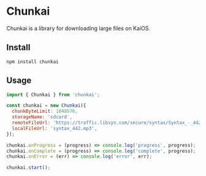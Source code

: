 # Chunkai

Chunkai is a library for downloading large files on KaiOS.

## Install

```
npm install chunkai
```

## Usage

```js
import { Chunkai } from 'chunkai';

const chunkai = new Chunkai({
  chunkByteLimit: 1048576,
  storageName: 'sdcard',
  remoteFileUrl: 'https://traffic.libsyn.com/secure/syntax/Syntax_-_442.mp3?dest-id=532671',
  localFileUrl: 'syntax_442.mp3',
});

chunkai.onProgress = (progress) => console.log('progress', progress);
chunkai.onComplete = (progress) => console.log('complete', progress);
chunkai.onError = (err) => console.log('error', err);

chunkai.start();
```
